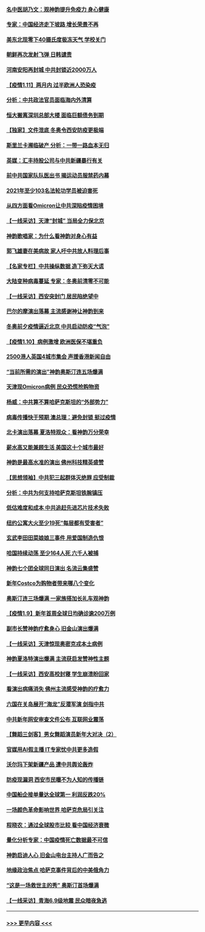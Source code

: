 #### [名中医胡乃文：观神韵提升免疫力 身心健康](../pages/nf4514/n13468363.md?t=01120706) 
#### [专家：中国经济走下坡路 增长荣景不再](../pages/nf4514/n13497403.md?t=01120706) 
#### [美东北现零下40摄氏度极冻天气 学校关门](../pages/nf4514/n13497273.md?t=01120706) 
#### [朝鲜再次发射飞弹 日韩谴责](../pages/nf4514/n13497080.md?t=01120706) 
#### [河南安阳再封城 中共封锁近2000万人](../pages/nf4514/n13497071.md?t=01120706) 
#### [【疫情1.11】两月内 过半欧洲人恐染疫](../pages/nf4514/n13496739.md?t=01120706) 
#### [分析：中共政法官员面临海内外清算](../pages/nf4514/n13495811.md?t=01120706) 
#### [恒大搬离深圳总部大楼 面临巨额债务到期](../pages/nf4514/n13496972.md?t=01120706) 
#### [【独家】文件泄底 冬奥令西安防疫更极端](../pages/nf4514/n13494074.md?t=01120706) 
#### [斯里兰卡濒临破产 分析：一带一路血本无归](../pages/nf4514/n13495938.md?t=01120706) 
#### [英媒：汇丰持股公司与中共新疆暴行有关](../pages/nf4514/n13496485.md?t=01120706) 
#### [前中共国家队队医出书 揭运动员服禁药内幕](../pages/nf4514/n13496354.md?t=01120706) 
#### [2021年至少103名法轮功学员被迫害死](../pages/nf4514/n13495075.md?t=01120706) 
#### [从四方面看Omicron让中共深陷疫情困境](../pages/nf4514/n13495887.md?t=01120706) 
#### [【一线采访】天津“封城” 当局全力保北京](../pages/nf4514/n13495590.md?t=01120706) 
#### [神韵歌唱家：为什么看神韵对身心有益](../pages/nf4514/n13470396.md?t=01120706) 
#### [郭飞雄妻在美病故 家人吁中共放人料理后事](../pages/nf4514/n13495606.md?t=01120706) 
#### [【名家专栏】中共操纵数据 造下弥天大谎](../pages/nf4514/n13495097.md?t=01120706) 
#### [大陆变种病毒蔓延 专家：冬奥前清零不可能](../pages/nf4514/n13495427.md?t=01120706) 
#### [【一线采访】西安突封门 居民陷绝望中](../pages/nf4514/n13495071.md?t=01120706) 
#### [巴尔的摩演出落幕 主流感谢神让神韵到来](../pages/nf4514/n13494270.md?t=01120706) 
#### [冬奥前夕疫情逼近北京 中共启动防疫“气泡”](../pages/nf4514/n13494897.md?t=01120706) 
#### [【疫情1.10】病例激增 欧洲医保不堪重负](../pages/nf4514/n13494711.md?t=01120706) 
#### [2500港人英国4城市集会 声援香港新闻自由](../pages/nf4514/n13493358.md?t=01120706) 
#### [“当前所需的演出”神韵奥斯汀连五场爆满](../pages/nf4514/n13494765.md?t=01120706) 
#### [天津现Omicron病例 民众恐慌抢购物资](../pages/nf4514/n13494447.md?t=01120706) 
#### [杨威：中共算不算哈萨克斯坦的“外部势力”](../pages/nf4514/n13494163.md?t=01120706) 
#### [病毒传播快于预期 澳总理：避免封锁 挺过疫情](../pages/nf4514/n13494250.md?t=01120706) 
#### [北卡演出落幕 夏洛特观众：看神韵万分荣幸](../pages/nf4514/n13493921.md?t=01120706) 
#### [薪水高又能兼顾生活 美国这十个城市最好](../pages/nf4514/n13487584.md?t=01120706) 
#### [神韵是最高水准的演出 佛州科技精英盛赞](../pages/nf4514/n13493792.md?t=01120706) 
#### [【思想领袖】中共犯三起群体灭绝罪 应受制裁](../pages/nf4514/n13462739.md?t=01120706) 
#### [分析：中共为何支持哈萨克斯坦铁腕镇压](../pages/nf4514/n13493216.md?t=01120706) 
#### [低估难度和成本 中共追赶先进芯片技术失败](../pages/nf4514/n13493127.md?t=01120706) 
#### [纽约公寓大火至少19死“每层都有受害者”](../pages/nf4514/n13493042.md?t=01120706) 
#### [玄武李田田菜娘娘三事件 用爱国制造仇恨](../pages/nf4514/n13493049.md?t=01120706) 
#### [哈国持续动荡 至少164人死 六千人被捕](../pages/nf4514/n13492966.md?t=01120706) 
#### [神韵七个团全球同日演出 名流云集盛赞](../pages/nf4514/n13492024.md?t=01120706) 
#### [新年Costco为购物者带来哪八个变化](../pages/nf4514/n13487711.md?t=01120706) 
#### [奥斯汀连三场爆满 一家族搭加长礼车观神韵](../pages/nf4514/n13492309.md?t=01120706) 
#### [【疫情1.9】新年首周全球日均确诊逾200万例](../pages/nf4514/n13492025.md?t=01120706) 
#### [副市长赞神韵疗愈身心 旧金山演出爆满](../pages/nf4514/n13492014.md?t=01120706) 
#### [【一线采访】天津惊现奥密克戎本土病例](../pages/nf4514/n13491593.md?t=01120706) 
#### [神韵夏洛特演出爆满 主流获启发赞神性主题](../pages/nf4514/n13492052.md?t=01120706) 
#### [【一线采访】西安高校封寝 学生崩溃盼回家](../pages/nf4514/n13491849.md?t=01120706) 
#### [看演出病痛消失 佛州主流感受神韵的疗愈力](../pages/nf4514/n13491779.md?t=01120706) 
#### [六国在关岛展开“海龙”反潜军演 剑指中共](../pages/nf4514/n13491098.md?t=01120706) 
#### [中共新年网安审查文件公布 互联网业震荡](../pages/nf4514/n13491732.md?t=01120706) 
#### [【舞蹈三剑客】男女舞蹈演员新年大对决（2）](../pages/nf4514/n13491072.md?t=01120706) 
#### [官媒用AI假主播 IT专家忧中共更多造假](../pages/nf4514/n13491484.md?t=01120706) 
#### [沃尔玛下架新疆产品 遭中共舆论轰炸](../pages/nf4514/n13490898.md?t=01120706) 
#### [防疫现漏洞 西安市民曝不为人知的传播链](../pages/nf4514/n13491198.md?t=01120706) 
#### [中国船企接单量达全球第一 利润反跌20%](../pages/nf4514/n13490478.md?t=01120706) 
#### [一场颜色革命影响世界 哈萨克危局引关注](../pages/nf4514/n13490560.md?t=01120706) 
#### [程晓农：通过全球股市比较 看中国经济衰微](../pages/nf4514/n13489223.md?t=01120706) 
#### [量化分析专家：中国疫情死亡数据最不可信](../pages/nf4514/n13489286.md?t=01120706) 
#### [神韵启迪人心 旧金山电台主持人广而告之](../pages/nf4514/n13490401.md?t=01120706) 
#### [地缘政治焦点 哈萨克事件背后的中美俄角力](../pages/nf4514/n13489542.md?t=01120706) 
#### [“这是一场救世主的秀” 奥斯汀首场爆满](../pages/nf4514/n13490202.md?t=01120706) 
#### [【一线采访】青海6.9级地震 民众暗夜急逃](../pages/nf4514/n13490134.md?t=01120706) 

----
#### [ >>> 更早内容 <<< ](../indexes/nf4514-earlier.md)
